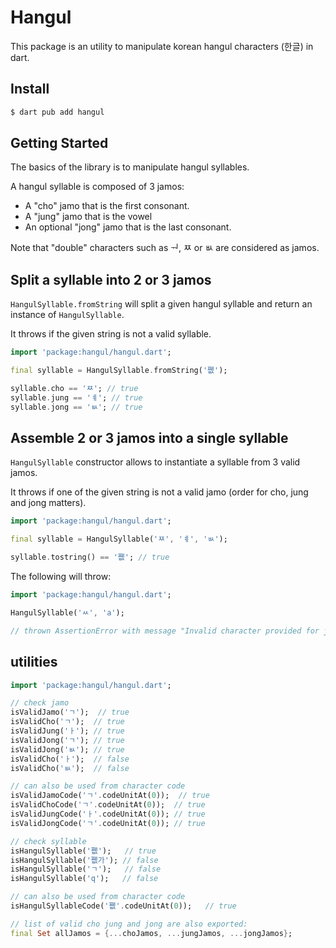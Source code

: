 # Hangul

This package is an utility to manipulate korean hangul characters (한글) in dart.

## Install

```sh
$ dart pub add hangul
```

## Getting Started

The basics of the library is to manipulate hangul syllables.

A hangul syllable is composed of 3 jamos:

- A "cho" jamo that is the first consonant.
- A "jung" jamo that is the vowel
- An optional "jong" jamo that is the last consonant.


Note that "double" characters such as ᅯ, ㅉ or ㅄ are considered as jamos.


## Split a syllable into 2 or 3 jamos

`HangulSyllable.fromString` will split a given hangul syllable
and return an instance of `HangulSyllable`.

It throws if the given string is not a valid syllable.

```dart
import 'package:hangul/hangul.dart';

final syllable = HangulSyllable.fromString('쪲');

syllable.cho == 'ㅉ'; // true
syllable.jung == 'ㅖ'; // true
syllable.jong == 'ㅄ'; // true
```

## Assemble 2 or 3 jamos into a single syllable


`HangulSyllable` constructor allows to instantiate a syllable from 3 valid jamos.

It throws if one of the given string is not a valid jamo (order for cho, jung and jong matters).

```dart
import 'package:hangul/hangul.dart';

final syllable = HangulSyllable('ㅉ', 'ㅖ', 'ㅄ');

syllable.tostring() == '쪲'; // true
```

The following will throw:

```dart
import 'package:hangul/hangul.dart';

HangulSyllable('ㅆ', 'a');

// thrown AssertionError with message "Invalid character provided for jung."
```


## utilities

```dart
import 'package:hangul/hangul.dart';

// check jamo
isValidJamo('ㄱ');  // true
isValidCho('ㄱ');  // true
isValidJung('ㅏ'); // true
isValidJong('ㄱ'); // true
isValidJong('ㅄ'); // true
isValidCho('ㅏ');  // false
isValidCho('ㅄ');  // false

// can also be used from character code
isValidJamoCode('ㄱ'.codeUnitAt(0));  // true
isValidChoCode('ㄱ'.codeUnitAt(0));  // true
isValidJungCode('ㅏ'.codeUnitAt(0)); // true
isValidJongCode('ㄱ'.codeUnitAt(0)); // true

// check syllable
isHangulSyllable('쪲');   // true
isHangulSyllable('쪲가'); // false
isHangulSyllable('ㄱ');   // false
isHangulSyllable('q');   // false

// can also be used from character code
isHangulSyllableCode('쪲'.codeUnitAt(0));   // true

// list of valid cho jung and jong are also exported:
final Set allJamos = {...choJamos, ...jungJamos, ...jongJamos};
```
